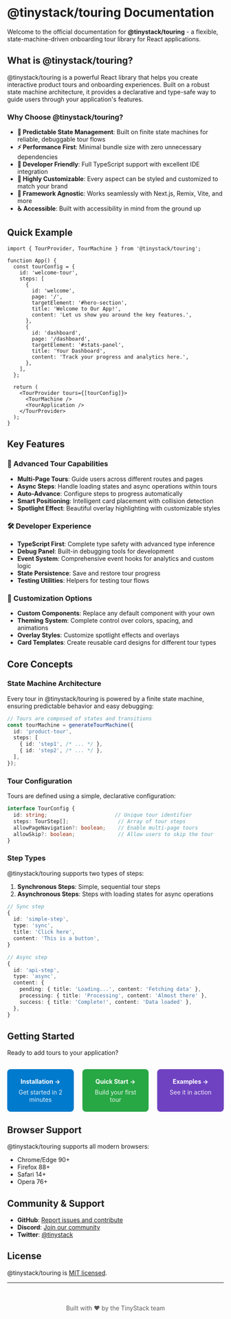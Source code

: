 # @tinystack/touring Documentation

Welcome to the official documentation for **@tinystack/touring** - a flexible, state-machine-driven onboarding tour library for React applications.

## What is @tinystack/touring?

@tinystack/touring is a powerful React library that helps you create interactive product tours and onboarding experiences. Built on a robust state machine architecture, it provides a declarative and type-safe way to guide users through your application's features.

### Why Choose @tinystack/touring?

- **🎯 Predictable State Management**: Built on finite state machines for reliable, debuggable tour flows
- **⚡ Performance First**: Minimal bundle size with zero unnecessary dependencies
- **🔧 Developer Friendly**: Full TypeScript support with excellent IDE integration
- **🎨 Highly Customizable**: Every aspect can be styled and customized to match your brand
- **📱 Framework Agnostic**: Works seamlessly with Next.js, Remix, Vite, and more
- **♿ Accessible**: Built with accessibility in mind from the ground up

## Quick Example

```tsx
import { TourProvider, TourMachine } from '@tinystack/touring';

function App() {
  const tourConfig = {
    id: 'welcome-tour',
    steps: [
      {
        id: 'welcome',
        page: '/',
        targetElement: '#hero-section',
        title: 'Welcome to Our App!',
        content: 'Let us show you around the key features.',
      },
      {
        id: 'dashboard',
        page: '/dashboard',
        targetElement: '#stats-panel',
        title: 'Your Dashboard',
        content: 'Track your progress and analytics here.',
      },
    ],
  };

  return (
    <TourProvider tours={[tourConfig]}>
      <TourMachine />
      <YourApplication />
    </TourProvider>
  );
}
```

## Key Features

### 🚀 Advanced Tour Capabilities

- **Multi-Page Tours**: Guide users across different routes and pages
- **Async Steps**: Handle loading states and async operations within tours
- **Auto-Advance**: Configure steps to progress automatically
- **Smart Positioning**: Intelligent card placement with collision detection
- **Spotlight Effect**: Beautiful overlay highlighting with customizable styles

### 🛠 Developer Experience

- **TypeScript First**: Complete type safety with advanced type inference
- **Debug Panel**: Built-in debugging tools for development
- **Event System**: Comprehensive event hooks for analytics and custom logic
- **State Persistence**: Save and restore tour progress
- **Testing Utilities**: Helpers for testing tour flows

### 🎨 Customization Options

- **Custom Components**: Replace any default component with your own
- **Theming System**: Complete control over colors, spacing, and animations
- **Overlay Styles**: Customize spotlight effects and overlays
- **Card Templates**: Create reusable card designs for different tour types

## Core Concepts

### State Machine Architecture

Every tour in @tinystack/touring is powered by a finite state machine, ensuring predictable behavior and easy debugging:

```typescript
// Tours are composed of states and transitions
const tourMachine = generateTourMachine({
  id: 'product-tour',
  steps: [
    { id: 'step1', /* ... */ },
    { id: 'step2', /* ... */ },
  ],
});
```

### Tour Configuration

Tours are defined using a simple, declarative configuration:

```typescript
interface TourConfig {
  id: string;                      // Unique tour identifier
  steps: TourStep[];                // Array of tour steps
  allowPageNavigation?: boolean;    // Enable multi-page tours
  allowSkip?: boolean;              // Allow users to skip the tour
}
```

### Step Types

@tinystack/touring supports two types of steps:

1. **Synchronous Steps**: Simple, sequential tour steps
2. **Asynchronous Steps**: Steps with loading states for async operations

```typescript
// Sync step
{
  id: 'simple-step',
  type: 'sync',
  title: 'Click here',
  content: 'This is a button',
}

// Async step
{
  id: 'api-step',
  type: 'async',
  content: {
    pending: { title: 'Loading...', content: 'Fetching data' },
    processing: { title: 'Processing', content: 'Almost there' },
    success: { title: 'Complete!', content: 'Data loaded' },
  },
}
```

## Getting Started

Ready to add tours to your application?

<div style="display: flex; gap: 20px; margin-top: 30px;">
  <a href="getting-started/installation.md" style="flex: 1; padding: 20px; background: #007acc; color: white; text-decoration: none; border-radius: 8px; text-align: center;">
    <strong>Installation →</strong>
    <div style="margin-top: 8px; opacity: 0.9;">Get started in 2 minutes</div>
  </a>
  
  <a href="getting-started/quick-start.md" style="flex: 1; padding: 20px; background: #28a745; color: white; text-decoration: none; border-radius: 8px; text-align: center;">
    <strong>Quick Start →</strong>
    <div style="margin-top: 8px; opacity: 0.9;">Build your first tour</div>
  </a>
  
  <a href="examples/basic-tour.md" style="flex: 1; padding: 20px; background: #6f42c1; color: white; text-decoration: none; border-radius: 8px; text-align: center;">
    <strong>Examples →</strong>
    <div style="margin-top: 8px; opacity: 0.9;">See it in action</div>
  </a>
</div>

## Browser Support

@tinystack/touring supports all modern browsers:

- Chrome/Edge 90+
- Firefox 88+
- Safari 14+
- Opera 76+

## Community & Support

- **GitHub**: [Report issues and contribute](https://github.com/tinystack/touring)
- **Discord**: [Join our community](https://discord.gg/tinystack)
- **Twitter**: [@tinystack](https://twitter.com/tinystack)

## License

@tinystack/touring is [MIT licensed](https://opensource.org/licenses/MIT).

---

<div style="text-align: center; margin-top: 50px; opacity: 0.7;">
  Built with ❤️ by the TinyStack team
</div>